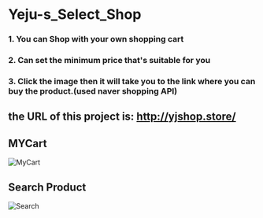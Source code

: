 # Yeju-s_Select_Shop
### 1. You can Shop with your own shopping cart
### 2. Can set the minimum price that's suitable for you
### 3. Click the image then it will take you to the link where you can buy the product.(used naver shopping API)
## the URL of this project is:  http://yjshop.store/

## MYCart
![MyCart](https://user-images.githubusercontent.com/104639605/235419428-335a319b-73a1-4dc8-a780-df6c604cd5c7.png)

## Search Product
![Search](https://user-images.githubusercontent.com/104639605/235419437-3aab30db-1031-41f2-9d00-b6b723ceca9e.png)
